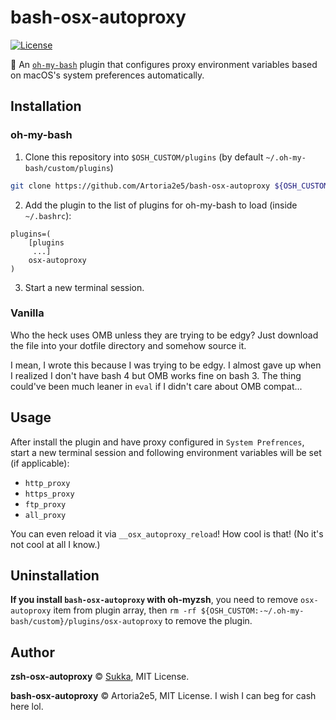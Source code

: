 # bash-osx-autoproxy

[![License](https://img.shields.io/github/license/sukkaw/zsh-osx-autoproxy.svg?style=flat-square)](./LICENSE)

:nut_and_bolt: An [`oh-my-bash`](https://github.com/ohmybash/oh-my-bash) plugin that configures proxy environment variables based on macOS's system preferences automatically.

## Installation

### oh-my-bash

1. Clone this repository into `$OSH_CUSTOM/plugins` (by default `~/.oh-my-bash/custom/plugins`)

```bash
git clone https://github.com/Artoria2e5/bash-osx-autoproxy ${OSH_CUSTOM:-~/.oh-my-bash/custom}/plugins/osx-autoproxy
```

2. Add the plugin to the list of plugins for oh-my-bash to load (inside `~/.bashrc`):

```
plugins=(
    [plugins
     ...]
    osx-autoproxy
)
```

3. Start a new terminal session.

### Vanilla

Who the heck uses OMB unless they are trying to be edgy? Just download the file into your dotfile directory and somehow source it.

I mean, I wrote this because I was trying to be edgy. I almost gave up when I realized I don't have bash 4 but OMB works fine on bash 3. The thing could've been much leaner in `eval` if I didn't care about OMB compat...

## Usage

After install the plugin and have proxy configured in `System Prefrences`, start a new terminal session and following environment variables will be set (if applicable):

- `http_proxy`
- `https_proxy`
- `ftp_proxy`
- `all_proxy`

You can even reload it via `__osx_autoproxy_reload`! How cool is that! (No it's not cool at all I know.)

## Uninstallation

**If you install `bash-osx-autoproxy` with oh-myzsh**, you need to remove `osx-autoproxy` item from plugin array, then `rm -rf ${OSH_CUSTOM:-~/.oh-my-bash/custom}/plugins/osx-autoproxy` to remove the plugin.

## Author

**zsh-osx-autoproxy** © [Sukka](https://github.com/SukkaW), MIT License.

**bash-osx-autoproxy** © Artoria2e5, MIT License. I wish I can beg for cash here lol. 
